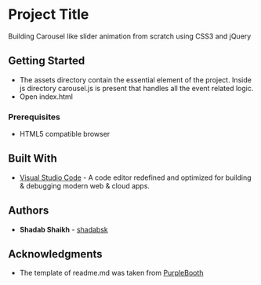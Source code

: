 # Project Title

Building Carousel like slider animation from scratch using CSS3 and jQuery


## Getting Started
*  The assets directory contain the essential element of the project. Inside js directory carousel.js is present that handles all the event related logic. 
*  Open index.html

### Prerequisites
* HTML5 compatible browser

## Built With

* [Visual Studio Code](https://code.visualstudio.com/) - A code editor redefined and optimized for building & debugging modern web & cloud apps.


## Authors

* **Shadab Shaikh** - [shadabsk](https://github.com/shadabsk)


## Acknowledgments

* The template of readme.md was taken from [PurpleBooth](https://github.com/PurpleBooth)


